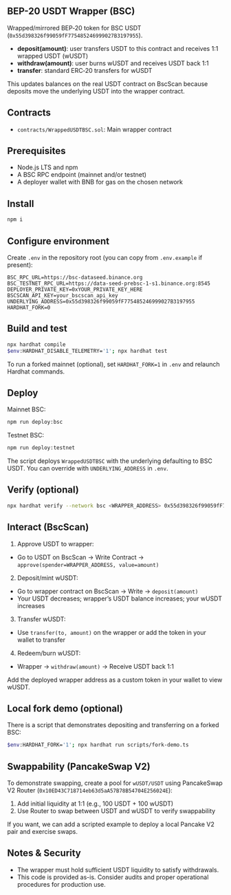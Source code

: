 ## BEP-20 USDT Wrapper (BSC)

Wrapped/mirrored BEP‑20 token for BSC USDT (`0x55d398326f99059fF775485246999027B3197955`).

- **deposit(amount)**: user transfers USDT to this contract and receives 1:1 wrapped USDT (wUSDT)
- **withdraw(amount)**: user burns wUSDT and receives USDT back 1:1
- **transfer**: standard ERC‑20 transfers for wUSDT

This updates balances on the real USDT contract on BscScan because deposits move the underlying USDT into the wrapper contract.

## Contracts

- `contracts/WrappedUSDTBSC.sol`: Main wrapper contract

## Prerequisites

- Node.js LTS and npm
- A BSC RPC endpoint (mainnet and/or testnet)
- A deployer wallet with BNB for gas on the chosen network

## Install

```bash
npm i
```

## Configure environment

Create `.env` in the repository root (you can copy from `.env.example` if present):

```
BSC_RPC_URL=https://bsc-dataseed.binance.org
BSC_TESTNET_RPC_URL=https://data-seed-prebsc-1-s1.binance.org:8545
DEPLOYER_PRIVATE_KEY=0xYOUR_PRIVATE_KEY_HERE
BSCSCAN_API_KEY=your_bscscan_api_key
UNDERLYING_ADDRESS=0x55d398326f99059fF775485246999027B3197955
HARDHAT_FORK=0
```

## Build and test

```bash
npx hardhat compile
$env:HARDHAT_DISABLE_TELEMETRY='1'; npx hardhat test
```

To run a forked mainnet (optional), set `HARDHAT_FORK=1` in `.env` and relaunch Hardhat commands.

## Deploy

Mainnet BSC:

```bash
npm run deploy:bsc
```

Testnet BSC:

```bash
npm run deploy:testnet
```

The script deploys `WrappedUSDTBSC` with the underlying defaulting to BSC USDT. You can override with `UNDERLYING_ADDRESS` in `.env`.

## Verify (optional)

```bash
npx hardhat verify --network bsc <WRAPPER_ADDRESS> 0x55d398326f99059fF775485246999027B3197955
```

## Interact (BscScan)

1) Approve USDT to wrapper:
- Go to USDT on BscScan → Write Contract → `approve(spender=WRAPPER_ADDRESS, value=amount)`

2) Deposit/mint wUSDT:
- Go to wrapper contract on BscScan → Write → `deposit(amount)`
- Your USDT decreases; wrapper’s USDT balance increases; your wUSDT increases

3) Transfer wUSDT:
- Use `transfer(to, amount)` on the wrapper or add the token in your wallet to transfer

4) Redeem/burn wUSDT:
- Wrapper → `withdraw(amount)` → Receive USDT back 1:1

Add the deployed wrapper address as a custom token in your wallet to view wUSDT.

## Local fork demo (optional)

There is a script that demonstrates depositing and transferring on a forked BSC:

```bash
$env:HARDHAT_FORK='1'; npx hardhat run scripts/fork-demo.ts
```

## Swappability (PancakeSwap V2)

To demonstrate swapping, create a pool for `wUSDT/USDT` using PancakeSwap V2 Router (`0x10ED43C718714eb63d5aA57B78B54704E256024E`):

1) Add initial liquidity at 1:1 (e.g., 100 USDT + 100 wUSDT)
2) Use Router to swap between USDT and wUSDT to verify swappability

If you want, we can add a scripted example to deploy a local Pancake V2 pair and exercise swaps.

## Notes & Security

- The wrapper must hold sufficient USDT liquidity to satisfy withdrawals.
- This code is provided as-is. Consider audits and proper operational procedures for production use.


